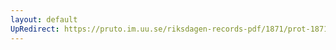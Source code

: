 ```yaml
---
layout: default
UpRedirect: https://pruto.im.uu.se/riksdagen-records-pdf/1871/prot-1871--ak--131/prot-1871--ak--131_002.pdf
---
```

